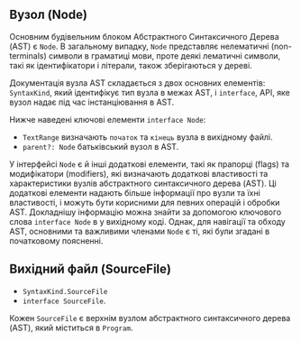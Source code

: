 ## Вузол (Node)
Основним будівельним блоком Абстрактного Синтаксичного Дерева (AST) є `Node`. В загальному випадку, `Node` представляє нелематичні (non-terminals) символи в граматиці мови, проте деякі лематичні символи, такі як ідентифікатори і літерали, також зберігаються у дереві.

Документація вузла AST складається з двох основних елементів: `SyntaxKind`, який ідентифікує тип вузла в межах AST, і `interface`, API, яке вузол надає під час інстанціювання в AST.

Нижче наведені ключові елементи `interface Node`:
* `TextRange` визначають `початок` та `кінець` вузла в вихідному файлі.
* `parent?: Node` батьківський вузол в AST.

У інтерфейсі `Node` є й інші додаткові елементи, такі як прапорці (flags) та модифікатори (modifiers), які визначають додаткові властивості та характеристики вузлів абстрактного синтаксичного дерева (AST). Ці додаткові елементи надають більше інформації про вузли та їхні властивості, і можуть бути корисними для певних операцій і обробки AST. Докладнішу інформацію можна знайти за допомогою ключового слова `interface Node` в у вихідному коді. Однак, для навігації та обходу AST, основними та важливими членами `Node` є ті, які були згадані в початковому поясненні.

## Вихідний файл (SourceFile)

* `SyntaxKind.SourceFile`
* `interface SourceFile`.

Кожен `SourceFile` є верхнім вузлом абстрактного синтаксичного дерева (AST), який міститься в `Program`.